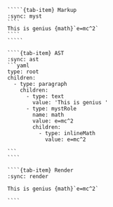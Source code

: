 ``````{tab-set}
`````{tab-item} Markup
:sync: myst
````
This is genius {math}`e=mc^2`
````
`````

````{tab-item} AST
:sync: ast
```yaml
type: root
children:
  - type: paragraph
    children:
      - type: text
        value: 'This is genius '
      - type: mystRole
        name: math
        value: e=mc^2
        children:
          - type: inlineMath
            value: e=mc^2

```
````

````{tab-item} Render
:sync: render

This is genius {math}`e=mc^2`

````

``````


